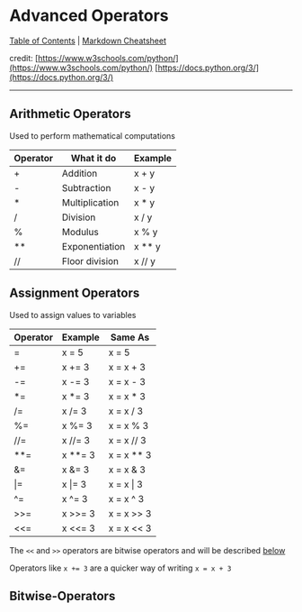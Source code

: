 # Advanced Operators

[Table of Contents](../../README.md) | [Markdown Cheatsheet](../../Markdown%20Cheatsheet.md)

credit: 
[https://www.w3schools.com/python/](https://www.w3schools.com/python/)
[https://docs.python.org/3/](https://docs.python.org/3/)
___
## Arithmetic Operators
Used to perform mathematical computations

| Operator | What it do     | Example |
| -------- | -------------- | ------- |
| +        | Addition       | x + y   |
| -        | Subtraction    | x - y   |
| *        | Multiplication | x * y   |
| /        | Division       | x / y   |
| %        | Modulus        | x % y   |
| **       | Exponentiation | x ** y  |
| //       | Floor division | x // y  |

## Assignment Operators
Used to assign values to variables

| Operator | Example | Same As    |
| -------- | ------- | ---------- |
| =        | x = 5   | x = 5      |
| +=       | x += 3  | x = x + 3  |
| -=       | x -= 3  | x = x - 3  |
| *=       | x *= 3  | x = x * 3  |
| /=       | x /= 3  | x = x / 3  |
| %=       | x %= 3  | x = x % 3  |
| //=      | x //= 3 | x = x // 3 |
| **=      | x **= 3 | x = x ** 3 |
| &=       | x &= 3  | x = x & 3  |
| \|=      | x \|= 3 | x = x \| 3 |
| ^=       | x ^= 3  | x = x ^ 3  |
| >>=      | x >>= 3 | x = x >> 3 |
| <<=      | x <<= 3 | x = x << 3 |

The `<<` and `>>` operators are bitwise operators and will be described [below](#Bitwise-Operators)

Operators like `x += 3` are a quicker way of writing `x = x + 3`

## Bitwise-Operators


